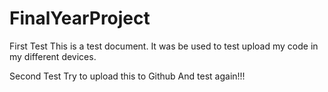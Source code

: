 # FinalYearProject
First Test
This is a test document.
It was be used to test upload my code in my different devices.

Second Test
Try to upload this to Github
And test again!!!